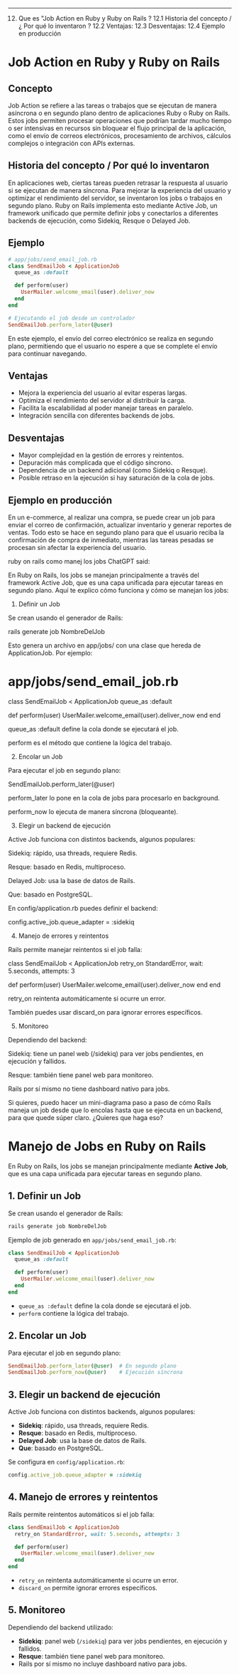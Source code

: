 
-----------------------------------------------------------------------------------------------------------------
12. Que es "Job Action en Ruby y Ruby on Rails ? 
12.1  Historia del concepto / ¿ Por qué lo inventaron ?
12.2  Ventajas: 
12.3  Desventajas: 
12.4 Ejemplo en producción 

# Job Action en Ruby y Ruby on Rails

## Concepto

Job Action se refiere a las tareas o trabajos que se ejecutan de manera asíncrona o en segundo plano dentro de aplicaciones Ruby o Ruby on Rails. Estos jobs permiten procesar operaciones que podrían tardar mucho tiempo o ser intensivas en recursos sin bloquear el flujo principal de la aplicación, como el envío de correos electrónicos, procesamiento de archivos, cálculos complejos o integración con APIs externas.

## Historia del concepto / Por qué lo inventaron

En aplicaciones web, ciertas tareas pueden retrasar la respuesta al usuario si se ejecutan de manera síncrona. Para mejorar la experiencia del usuario y optimizar el rendimiento del servidor, se inventaron los jobs o trabajos en segundo plano. Ruby on Rails implementa esto mediante Active Job, un framework unificado que permite definir jobs y conectarlos a diferentes backends de ejecución, como Sidekiq, Resque o Delayed Job.

## Ejemplo

```ruby
# app/jobs/send_email_job.rb
class SendEmailJob < ApplicationJob
  queue_as :default

  def perform(user)
    UserMailer.welcome_email(user).deliver_now
  end
end

# Ejecutando el job desde un controlador
SendEmailJob.perform_later(@user)
```

En este ejemplo, el envío del correo electrónico se realiza en segundo plano, permitiendo que el usuario no espere a que se complete el envío para continuar navegando.

## Ventajas

* Mejora la experiencia del usuario al evitar esperas largas.
* Optimiza el rendimiento del servidor al distribuir la carga.
* Facilita la escalabilidad al poder manejar tareas en paralelo.
* Integración sencilla con diferentes backends de jobs.

## Desventajas

* Mayor complejidad en la gestión de errores y reintentos.
* Depuración más complicada que el código síncrono.
* Dependencia de un backend adicional (como Sidekiq o Resque).
* Posible retraso en la ejecución si hay saturación de la cola de jobs.

## Ejemplo en producción

En un e-commerce, al realizar una compra, se puede crear un job para enviar el correo de confirmación, actualizar inventario y generar reportes de ventas. Todo esto se hace en segundo plano para que el usuario reciba la confirmación de compra de inmediato, mientras las tareas pesadas se procesan sin afectar la experiencia del usuario.

ruby on rails como manej los jobs
ChatGPT said:

En Ruby on Rails, los jobs se manejan principalmente a través del framework Active Job, que es una capa unificada para ejecutar tareas en segundo plano. Aquí te explico cómo funciona y cómo se manejan los jobs:

1. Definir un Job

Se crean usando el generador de Rails:

rails generate job NombreDelJob


Esto genera un archivo en app/jobs/ con una clase que hereda de ApplicationJob. Por ejemplo:

# app/jobs/send_email_job.rb
class SendEmailJob < ApplicationJob
  queue_as :default

  def perform(user)
    UserMailer.welcome_email(user).deliver_now
  end
end


queue_as :default define la cola donde se ejecutará el job.

perform es el método que contiene la lógica del trabajo.

2. Encolar un Job

Para ejecutar el job en segundo plano:

SendEmailJob.perform_later(@user)


perform_later lo pone en la cola de jobs para procesarlo en background.

perform_now lo ejecuta de manera síncrona (bloqueante).

3. Elegir un backend de ejecución

Active Job funciona con distintos backends, algunos populares:

Sidekiq: rápido, usa threads, requiere Redis.

Resque: basado en Redis, multiproceso.

Delayed Job: usa la base de datos de Rails.

Que: basado en PostgreSQL.

En config/application.rb puedes definir el backend:

config.active_job.queue_adapter = :sidekiq

4. Manejo de errores y reintentos

Rails permite manejar reintentos si el job falla:

class SendEmailJob < ApplicationJob
  retry_on StandardError, wait: 5.seconds, attempts: 3

  def perform(user)
    UserMailer.welcome_email(user).deliver_now
  end
end


retry_on reintenta automáticamente si ocurre un error.

También puedes usar discard_on para ignorar errores específicos.

5. Monitoreo

Dependiendo del backend:

Sidekiq: tiene un panel web (/sidekiq) para ver jobs pendientes, en ejecución y fallidos.

Resque: también tiene panel web para monitoreo.

Rails por sí mismo no tiene dashboard nativo para jobs.

Si quieres, puedo hacer un mini-diagrama paso a paso de cómo Rails maneja un job desde que lo encolas hasta que se ejecuta en un backend, para que quede súper claro. ¿Quieres que haga eso?

# Manejo de Jobs en Ruby on Rails

En Ruby on Rails, los jobs se manejan principalmente mediante **Active Job**, que es una capa unificada para ejecutar tareas en segundo plano.

## 1. Definir un Job

Se crean usando el generador de Rails:

```bash
rails generate job NombreDelJob
```

Ejemplo de job generado en `app/jobs/send_email_job.rb`:

```ruby
class SendEmailJob < ApplicationJob
  queue_as :default

  def perform(user)
    UserMailer.welcome_email(user).deliver_now
  end
end
```

* `queue_as :default` define la cola donde se ejecutará el job.
* `perform` contiene la lógica del trabajo.

## 2. Encolar un Job

Para ejecutar el job en segundo plano:

```ruby
SendEmailJob.perform_later(@user)  # En segundo plano
SendEmailJob.perform_now(@user)    # Ejecución síncrona
```

## 3. Elegir un backend de ejecución

Active Job funciona con distintos backends, algunos populares:

* **Sidekiq**: rápido, usa threads, requiere Redis.
* **Resque**: basado en Redis, multiproceso.
* **Delayed Job**: usa la base de datos de Rails.
* **Que**: basado en PostgreSQL.

Se configura en `config/application.rb`:

```ruby
config.active_job.queue_adapter = :sidekiq
```

## 4. Manejo de errores y reintentos

Rails permite reintentos automáticos si el job falla:

```ruby
class SendEmailJob < ApplicationJob
  retry_on StandardError, wait: 5.seconds, attempts: 3

  def perform(user)
    UserMailer.welcome_email(user).deliver_now
  end
end
```

* `retry_on` reintenta automáticamente si ocurre un error.
* `discard_on` permite ignorar errores específicos.

## 5. Monitoreo

Dependiendo del backend utilizado:

* **Sidekiq**: panel web (`/sidekiq`) para ver jobs pendientes, en ejecución y fallidos.
* **Resque**: también tiene panel web para monitoreo.
* Rails por sí mismo no incluye dashboard nativo para jobs.

